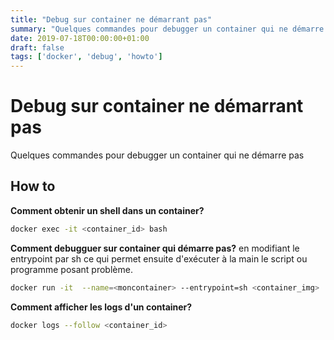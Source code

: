 ```yaml
---
title: "Debug sur container ne démarrant pas"
summary: "Quelques commandes pour debugger un container qui ne démarre pas"
date: 2019-07-18T00:00:00+01:00
draft: false
tags: ['docker', 'debug', 'howto']
---
```


# Debug sur container ne démarrant pas

Quelques commandes pour debugger un container qui ne démarre pas

## How to

**Comment obtenir un shell dans un container?**

```bash
docker exec -it <container_id> bash
```

**Comment debugguer sur container qui démarre pas?** en modifiant le entrypoint par sh ce qui permet ensuite d'exécuter à la main le script ou programme posant problème.

```bash
docker run -it  --name=<moncontainer> --entrypoint=sh <container_img>
```

**Comment afficher les logs d'un container?**

```bash
docker logs --follow <container_id>
```
